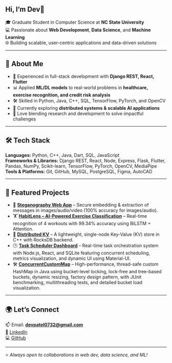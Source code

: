 
<!--
## Hi there 👋
**DevPatel1106/DevPatel1106** is a ✨ _special_ ✨ repository because its `README.md` (this file) appears on your GitHub profile.

Here are some ideas to get you started:

- 🔭 I’m currently working on ...
- 🌱 I’m currently learning ...
- 👯 I’m looking to collaborate on ...
- 🤔 I’m looking for help with ...
- 💬 Ask me about ...
- 📫 How to reach me: ...
- 😄 Pronouns: ...
- ⚡ Fun fact: ...
-->

## Hi, I’m Dev👋  

🎓 Graduate Student in Computer Science at **NC State University**  
💻 Passionate about **Web Development**, **Data Science**, and **Machine Learning**  
🌐 Building scalable, user-centric applications and data-driven solutions  

---

## 🚀 About Me  
- 🔭 Experienced in full-stack development with **Django REST, React, Flutter**  
- 📊 Applied **ML/DL models** to real-world problems in **healthcare, exercise recognition, and credit risk analysis**  
- 🛠️ Skilled in Python, Java, C++, SQL, TensorFlow, PyTorch, and OpenCV  
- 🌱 Currently exploring **distributed systems & scalable AI applications**  
- 🎯 Love blending research and development to solve impactful challenges  

---

## 🛠️ Tech Stack  
**Languages:** Python, C++, Java, Dart, SQL, JavaScript  
**Frameworks & Libraries:** Django REST, React, Node, Express, Flask, Flutter, Pandas, NumPy, Scikit-learn, TensorFlow, PyTorch, OpenCV, MediaPipe  
**Tools & Platforms:** Git, GitHub, MySQL, PostgreSQL, Figma, AutoCAD  

---

## 📂 Featured Projects  
- 🔐 **[Steganography Web App](https://github.com/DevPatel1106/SecureStego)** – Secure embedding & extraction of messages in images/audio/video (100% accuracy for images/audio).  
- 🏋️ **[HabitLens – AI-Powered Exercise Classification](https://github.com/DevPatel1106/ExerciseTracker)** – Real-time recognition of 4 workouts with 99.34% accuracy using BiLSTM + Attention.  
- 🌾 **[Distributed KV](https://github.com/DevPatel1106/Distributed-KV-Store)** – A lightweight, single-node Key-Value (KV) store in C++ with RocksDB backend.  
- 🕒 **[Task Scheduler Dashboard](https://github.com/DevPatel1106/ConcTask)** – Real-time task orchestration system with Node.js, React, and SQLite featuring concurrent scheduling, metrics visualization, and dynamic UI using Material-UI.
- 🛠️ **[ConcurrentCustomMap](https://github.com/DevPatel1106/Concurrent-Custom-HashMap)** – High-performance, thread-safe custom HashMap in Java using bucket-level locking, lock-free and tree-based buckets, dynamic resizing, factory design pattern, with JUnit benchmarking, multithreading tests, and detailed bucket load visualization.
<!--- 💳 **Explainable AI for Credit Risk (IJCNIS)** – Comparative ML model analysis with SHAP & LIME for interpretability. --> 

---

## 🌍 Let’s Connect  
📫 Email: **devpatel0732@gmail.com**  
💼 [LinkedIn](https://www.linkedin.com/in/dev-patel-886425221/)  
💻 [GitHub](https://github.com/DevPatel1106)  

---

⭐️ *Always open to collaborations in web dev, data science, and ML!*  
